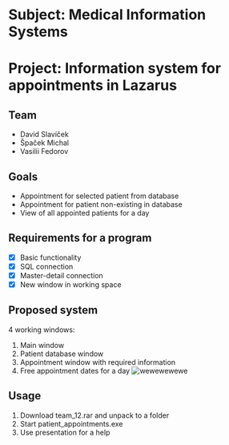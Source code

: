 # Subject: Medical Information Systems
# Project: Information system for appointments in Lazarus

## Team
- David Slavíček
- Špaček Michal
- Vasilii Fedorov

## Goals
- Appointment for selected patient from database
- Appointment for patient non-existing in database
- View of all appointed patients for a day

## Requirements for a program
- [x] Basic functionality
- [x] SQL connection
- [x] Master-detail connection
- [x] New window in working space

## Proposed system
4 working windows:
1) Main window
2) Patient database window
3) Appointment window with required information
4) Free appointment dates for a day
![wewewewewe](https://user-images.githubusercontent.com/62359460/186744533-b370b49d-146d-4b35-a663-d1a4bdf70dcf.png)

## Usage
1) Download team_12.rar and unpack to a folder
2) Start patient_appointments.exe
3) Use presentation for a help
